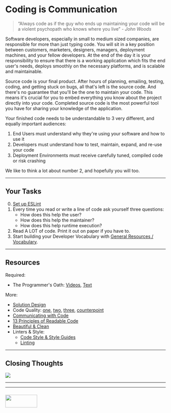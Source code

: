 # Coding is Communication

> “Always code as if the guy who ends up maintaining your code will be a violent psychopath who knows where you live” - _John Woods_

Software developers, especially in small to medium sized companies, are responsible for more than just typing code.  You will sit in a key position between customers, marketers, designers, managers, deployment machines, and your fellow developers.  At the end of the day it is your responsibility to ensure that there is a working application which fits the end user's needs, deploys smoothly on the necessary platforms, and is scalable and maintainable. 

Source code is your final product.  After hours of planning, emailing, testing, coding, and getting stuck on bugs, all that's left is the source code.  And there's no guarantee that you'll be the one to maintain your code.  This means it's crucial for you to embed everything you know about the project directly into your code. Completed source code is the most powerful tool you have for sharing your knowledge of the application. 

Your finished code needs to be understandable to 3 very different, and equally important audiences:
1. End Users must understand why they're using your software and how to use it
2. Developers must understand how to test, maintain, expand, and re-use your code
3. Deployment Environments must receive carefully tuned, compiled code or risk crashing

We like to think a lot about number 2, and hopefully you will too.

----

## Your Tasks

0. [Set up ESLint](https://eslint.org/docs/user-guide/getting-started)
1. Every time you read or write a line of code ask yourself three questions:
    * How does this help the user?
    * How does this help the maintainer?
    * How does this help runtime execution?
2. Read A LOT of code.  Print it out on paper if you have to.
3. Start building your Developer Vocabulary with [General Resources / Vocabulary](https://github.com/elewa-academy/General-Resources/wiki/Vocabulary).

---

## Resources

Required:
* The Programmer's Oath:  [Videos](https://www.youtube.com/watch?v=36NgPu9OyRM), [Text](https://blog.cleancoder.com/uncle-bob/2015/11/18/TheProgrammersOath.html)

More:
* [Solution Design](http://elewa.education/2018/01/20/solution-design/)
* Code Quality: [one](https://xkcd.com/1513/), [two](https://xkcd.com/1695/), [three](https://m.xkcd.com/1833/), [counterpoint](http://xkcdisntfunny.blogspot.be/2015/04/xkcd-isnt-funny-1513-code-quality.html)
* [Communicating with Code](http://elewa.education/2018/01/25/carving-thoughts-code/)
* [13 Principles of Readable Code](https://gist.github.com/peterhurford/3ad9f48071bd2665a8af)
* [Beautiful & Clean](https://hackernoon.com/how-to-make-your-code-clean-and-beautiful-5ff7aee03be6)
* Linters & Style:
  * [Code Style & Style Guides](https://codeburst.io/5-javascript-style-guides-including-airbnb-github-google-88cbc6b2b7aa)
  * [Linting](https://medium.com/@danielsternlicht/thoughts-about-javascript-linters-and-lint-driven-development-7c8f17e7e1a0)


---


## Closing Thoughts

![](http://i.imgur.com/J1svNp7.jpg)


___
___
### <a href="http://elewa.education/blog" target="_blank"><img src="https://user-images.githubusercontent.com/18554853/34921062-506450ae-f97d-11e7-875f-6feeb26ad72d.png" width="100" height="40"/></a>
